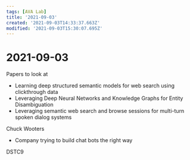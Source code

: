 ```yaml
---
tags: [AVA Lab]
title: '2021-09-03'
created: '2021-09-03T14:33:37.663Z'
modified: '2021-09-03T15:30:07.695Z'
---
```


# 2021-09-03

Papers to look at
- Learning deep structured semantic models for web search using clickthrough data
- Leveraging Deep Neural Networks and Knowledge Graphs for Entity Disambiguation
- Leveraging semantic web search and browse sessions for multi-turn spoken dialog systems

Chuck Wooters
- Company trying to build chat bots the right way

DSTC9

